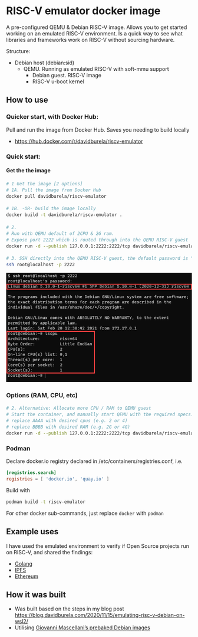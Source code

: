 # RISC-V emulator docker image

A pre-configured QEMU & Debian RISC-V image. Allows you to get started working on an emulated RISC-V environment. Is a quick way to see what libraries and frameworks work on RISC-V without sourcing hardware.

Structure:

- Debian host (debian:sid)
  - QEMU. Running as emulated RISC-V with soft-mmu support
    - Debian guest. RISC-V image
    - RISC-V u-boot kernel

## How to use

### Quicker start, with Docker Hub:

Pull and run the image from Docker Hub. Saves you needing to build locally 
 - <https://hub.docker.com/r/davidburela/riscv-emulator>

### Quick start:

#### Get the the image

```bash
# 1 Get the image [2 options]
# 1A. Pull the image from Docker Hub
docker pull davidburela/riscv-emulator

# 1B. -OR- build the image locally
docker build -t davidburela/riscv-emulator .

# 2. 
# Run with QEMU default of 2CPU & 2G ram. 
# Expose port 2222 which is routed through into the QEMU RISC-V guest
docker run -d --publish 127.0.0.1:2222:2222/tcp davidburela/riscv-emulator

# 3. SSH directly into the QEMU RISC-V guest, the default password is "root". (Might take a few minutes for guest to start)
ssh root@localhost -p 2222
```

![SSH in and seeing CPU details](ssh-riscv-cpu.png)

### Options (RAM, CPU, etc)

```bash
# 2. Alternative: Allocate more CPU / RAM to QEMU guest
# Start the container, and manually start QEMU with the required specs.
# replace AAAA with desired cpus (e.g. 2 or 4)
# replace BBBB with desired RAM (e.g. 2G or 4G)
docker run -d --publish 127.0.0.1:2222:2222/tcp davidburela/riscv-emulator qemu-system-riscv64 -smp AAAA -m BBBB -cpu rv64 -nographic -machine virt -kernel /usr/lib/u-boot/qemu-riscv64_smode/uboot.elf -device virtio-blk-device,drive=hd -drive file=artifacts/image.qcow2,if=none,id=hd -device virtio-net-device,netdev=net -netdev user,id=net,hostfwd=tcp::2222-:22 -object rng-random,filename=/dev/urandom,id=rng -device virtio-rng-device,rng=rng -append "root=LABEL=rootfs console=ttyS0"
```

### Podman

Declare docker.io registry declared in /etc/containers/registries.conf, i.e.

```conf
[registries.search]
registries = [ 'docker.io', 'quay.io' ]
```

Build with

```bash
podman build -t riscv-emulator
```

For other docker sub-commands, just replace `docker` with `podman`

## Example uses

I have used the emulated environment to verify if Open Source projects run on RISC-V, and shared the findings:
- [Golang](https://blog.davidburela.com/2020/11/21/cross-compiling-golang-for-risc-v/)
- [IPFS](https://blog.davidburela.com/2020/11/16/ipfs-on-risc-v/)
- [Ethereum](https://blog.davidburela.com/2020/12/03/ethereum-on-risc-v/)

## How it was built

- Was built based on the steps in my blog post <https://blog.davidburela.com/2020/11/15/emulating-risc-v-debian-on-wsl2/>
- Utilising [Giovanni Mascellani’s prebaked Debian images](https://www.giovannimascellani.eu/dqib-debian-quick-image-baker.html)
